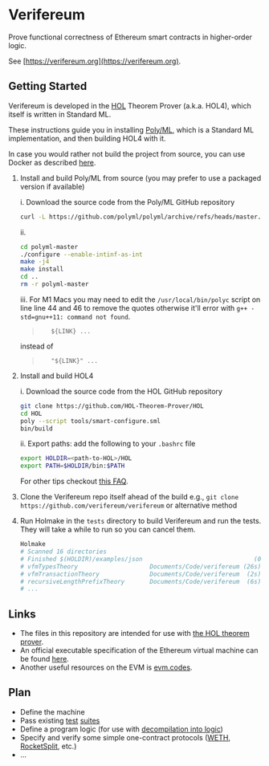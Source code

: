 # Verifereum

Prove functional correctness of Ethereum smart contracts in higher-order logic.

See [https://verifereum.org](https://verifereum.org).

## Getting Started

Verifereum is developed in the [HOL](https://hol-theorem-prover.org) Theorem
Prover (a.k.a. HOL4), which itself is written in Standard ML.

These instructions guide you in installing [Poly/ML](https://polyml.org), which
is a Standard ML implementation, and then building HOL4 with it.

In case you would rather not build the project from source, you can use Docker
as described [here](docs/run-with-docker.md).

1.  Install and build Poly/ML from source (you may prefer to use a packaged version if available)

    i. Download the source code from the Poly/ML GitHub repository

    ```bash
    curl -L https://github.com/polyml/polyml/archive/refs/heads/master.zip | bsdtar -xf -
    ```

    ii.

    ```bash
    cd polyml-master
    ./configure --enable-intinf-as-int
    make -j4
    make install
    cd ..
    rm -r polyml-master
    ```

    iii. For M1 Macs you may need to edit the `/usr/local/bin/polyc` script on line line 44 and 46 to remove the quotes otherwise it'll error with `g++ -std=gnu++11: command not found`.

    >        ${LINK} ...

    instead of

    >        "${LINK}" ...

2.  Install and build HOL4

    i. Download the source code from the HOL GitHub repository

    ```bash
    git clone https://github.com/HOL-Theorem-Prover/HOL
    cd HOL
    poly --script tools/smart-configure.sml
    bin/build
    ```

    ii. Export paths: add the following to your `.bashrc` file

    ```bash
    export HOLDIR=<path-to-HOL>/HOL
    export PATH=$HOLDIR/bin:$PATH
    ```

    For other tips checkout [this FAQ](https://hol-theorem-prover.org/faq.html).

3. Clone the Verifereum repo itself ahead of the build e.g., `git clone https://github.com/verifereum/verifereum` or alternative method

4. Run Holmake in the `tests` directory to build Verifereum and run the tests.
   They will take a while to run so you can cancel them.

    ```bash
    Holmake
    # Scanned 16 directories
    # Finished $(HOLDIR)/examples/json                               (0.000s)
    # vfmTypesTheory                    Documents/Code/verifereum (26s)     OK
    # vfmTransactionTheory              Documents/Code/verifereum  (2s)     OK
    # recursiveLengthPrefixTheory       Documents/Code/verifereum  (6s)     OK
    # ...
    ```

## Links

* The files in this repository are intended for use with [the HOL theorem prover](https://hol-theorem-prover.org).
* An official executable specification of the Ethereum virtual machine can be found [here](https://github.com/ethereum/execution-specs).
* Another useful resources on the EVM is [evm.codes](https://evm.codes).

## Plan

* Define the machine
* Pass existing [test](https://github.com/ethereum/tests) [suites](https://github.com/ethereum/execution-spec-tests)
* Define a program logic (for use with [decompilation into logic](https://www.cse.chalmers.se/~myreen/decompilation.html))
* Specify and verify some simple one-contract protocols ([WETH](https://etherscan.io/address/0xc02aaa39b223fe8d0a0e5c4f27ead9083c756cc2#code), [RocketSplit](https://github.com/xrchz/rocketsplit), etc.)
* ...
